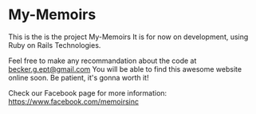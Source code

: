 # My-Memoirs

This is the is the project My-Memoirs
It is for now on development, using Ruby on Rails Technologies.

Feel free to make any recommandation about the code at becker.g.ept@gmail.com
You will be able to find this awesome website online soon.
Be patient, it's gonna worth it!

Check our Facebook page for more information: 
https://www.facebook.com/memoirsinc